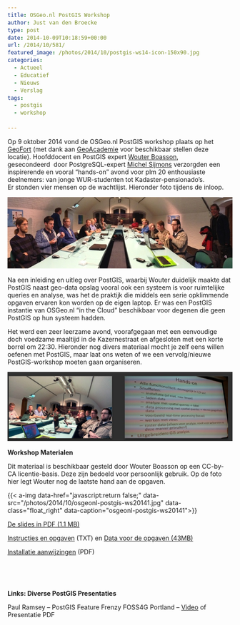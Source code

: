 ```yaml
---
title: OSGeo.nl PostGIS Workshop
author: Just van den Broecke
type: post
date: 2014-10-09T10:18:59+00:00
url: /2014/10/581/
featured_image: /photos/2014/10/postgis-ws14-icon-150x90.jpg
categories:
  - Actueel
  - Educatief
  - Nieuws
  - Verslag
tags:
  - postgis
  - workshop

---
```

Op 9 oktober 2014 vond de OSGeo.nl PostGIS workshop plaats op het [GeoFort][1] (met dank aan [GeoAcademie][2] voor beschikbaar stellen deze locatie). Hoofddocent en PostGIS expert [Wouter Boasson][3], gesecondeerd  door PostgreSQL-expert [Michel Sijmons][4] verzorgden een inspirerende en vooral &#8220;hands-on&#8221; avond voor plm 20 enthousiaste deelnemers: van jonge WUR-studenten tot Kadaster-pensionado&#8217;s. Er stonden vier mensen op de wachtlijst. Hieronder foto tijdens de inloop.

<!-- [<img loading="lazy" class="alignnone size-full wp-image-593" src="/photos/2014/10/postgis-ws-inloop1.jpg" alt="postgis-ws-inloop" width="640" height="203" srcset="/photos/2014/10/postgis-ws-inloop1.jpg 640w, /photos/2014/10/postgis-ws-inloop1-300x95.jpg 300w, /photos/2014/10/postgis-ws-inloop1-250x79.jpg 250w, /photos/2014/10/postgis-ws-inloop1-150x47.jpg 150w" sizes="(max-width: 640px) 100vw, 640px" />][1] -->
![ ](/photos/2014/10/postgis-ws-inloop1.jpg)

Na een inleiding en uitleg over PostGIS, waarbij Wouter duidelijk maakte dat PostGIS naast geo-data opslag vooral ook een systeem is voor ruimtelijke queries en analyse, was het de praktijk die middels een serie opklimmende opgaven ervaren kon worden op de eigen laptop. Er was een PostGIS instantie van OSGeo.nl &#8220;in the Cloud&#8221; beschikbaar voor degenen die geen PostGIS op hun systeem hadden.

Het werd een zeer leerzame avond, voorafgegaan met een eenvoudige doch voedzame maaltijd in de Kazernestraat en afgesloten met een korte borrel om 22:30. Hieronder nog divers materiaal mocht je zelf eens willen oefenen met PostGIS, maar laat ons weten of we een vervolg/nieuwe PostGIS-workshop moeten gaan organiseren.

<!-- [<img loading="lazy" class="alignnone  wp-image-589" src="/photos/2014/10/postgis-workshop-okt14.jpg" alt="postgis-workshop-okt14" width="561" height="212" />][2] -->
![ ](/photos/2014/10/postgis-workshop-okt14.jpg)

**Workshop Materialen**

Dit materiaal is beschikbaar gesteld door Wouter Boasson op een CC-by-CA licentie-basis. Deze zijn bedoeld voor persoonlijk gebruik. Op de foto hier legt Wouter nog de laatste hand aan de opgaven.

{{< a-img data-href="javascript:return false;" data-src="/photos/2014/10/osgeonl-postgis-ws20141.jpg" data-class="float_right" data-caption="osgeonl-postgis-ws20141">}}

[De slides in PDF (1.1 MB)][5]

[Instructies en opgaven][6] (TXT) en [Data voor de opgaven (43MB)][7]

[Installatie aanwijzingen][8] (PDF)

&nbsp;

&nbsp;

**Links: Diverse PostGIS Presentaties**

Paul Ramsey &#8211; PostGIS Feature Frenzy FOSS4G Portland &#8211; [Video][9] of Presentatie PDF

[1]: http://www.geofort.nl
[2]: http://geo-academie.nl/
[3]: https://www.linkedin.com/pub/wouter-boasson/5/471/606
[4]: https://www.linkedin.com/in/michelsijmons
[5]: http://io.osgeo.nl/sitecontent/workshop/postgis/OSGEO-Workshop-PostGIS-slides.pdf
[6]: http://io.osgeo.nl/sitecontent/workshop/postgis/OSGEO-postgis-ws-opgaven.txt
[7]: http://io.osgeo.nl/sitecontent/workshop/postgis/OSGEO-postgis-ws-data.zip
[8]: http://io.osgeo.nl/sitecontent/workshop/postgis/OSGEO-Workshop-PostGIS-installatie.pdf
[9]: http://blog.cleverelephant.ca/2014/09/postgis-feature-frenzy.html
